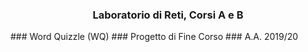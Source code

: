 <h3 align="center">Laboratorio di Reti, Corsi A e B</h3>
### Word Quizzle (WQ)
### Progetto di Fine Corso
### A.A. 2019/20